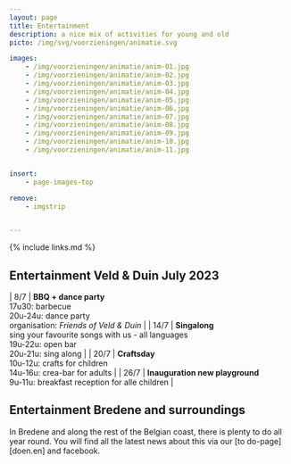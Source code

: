 ```yaml
---
layout: page
title: Entertainment
description: a nice mix of activities for young and old
picto: /img/svg/voorzieningen/animatie.svg

images:
    - /img/voorzieningen/animatie/anim-01.jpg
    - /img/voorzieningen/animatie/anim-02.jpg
    - /img/voorzieningen/animatie/anim-03.jpg
    - /img/voorzieningen/animatie/anim-04.jpg
    - /img/voorzieningen/animatie/anim-05.jpg
    - /img/voorzieningen/animatie/anim-06.jpg
    - /img/voorzieningen/animatie/anim-07.jpg
    - /img/voorzieningen/animatie/anim-08.jpg
    - /img/voorzieningen/animatie/anim-09.jpg
    - /img/voorzieningen/animatie/anim-10.jpg
    - /img/voorzieningen/animatie/anim-11.jpg


insert:
    - page-images-top

remove:
    - imgstrip


---
```

{% include links.md %}

## Entertainment Veld & Duin July 2023

| 8/7  | **BBQ + dance party**<br>17u30: barbecue<br>20u-24u: dance party<br>organisation: _Friends of Veld & Duin_     |
| 14/7 | **Singalong**<br>sing your favourite songs with us - all languages<br>19u-22u: open bar<br>20u-21u: sing along |
| 20/7 | **Craftsday**<br>10u-12u: crafts for children<br>14u-16u: crea-bar for adults                                  |
| 26/7 | **Inauguration new playground**<br>9u-11u: breakfast reception for alle children                               |


<!-- behouden voor volgende jaren
We are still preparing to offer fun entertainment in the summer of 2023 as well.

We like to keep it small-scale and look for a nice mix of activities to interest young and not so young.

So keep an eye on this website and our facebook page.
-->


## Entertainment Bredene and surroundings

In Bredene and along the rest of the Belgian coast, there is plenty to do all year round.
You will find all the latest news about this via our [to do-page][doen.en] and facebook.
